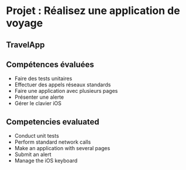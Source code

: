 # Projet : Réalisez une application de voyage
## TravelApp

**Compétences évaluées**
-

- Faire des tests unitaires
- Effectuer des appels réseaux standards
- Faire une application avec plusieurs pages
- Présenter une alerte
- Gérer le clavier iOS

**Competencies evaluated**
-

- Conduct unit tests
- Perform standard network calls
- Make an application with several pages
- Submit an alert
- Manage the iOS keyboard

